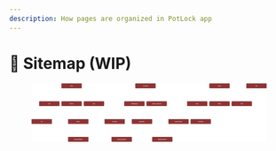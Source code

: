 ```yaml
---
description: How pages are organized in PotLock app
---
```


# 📳 Sitemap (WIP)



<figure><img src="../.gitbook/assets/Sitemap.png" alt=""><figcaption></figcaption></figure>
